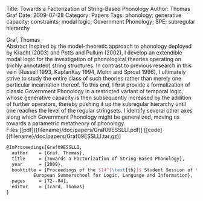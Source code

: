 Title: Towards a Factorization of String-Based Phonology
Author: Thomas Graf
Date: 2009-07-28
Category: Papers
Tags: phonology; generative capacity; constraints; modal logic; Government Phonology; SPE; subregular hierarchy

<div markdown class="authors">
Graf, Thomas
</div>

<div markdown class="abstract">
<span id="abstract-title">Abstract</span>
Inspired by the model-theoretic approach to phonology deployed by Kracht (2003) and Potts and Pullum (2002), I develop an extendible modal logic for the investigation of phonological theories operating on (richly annotated) string structures.
In contrast to previous research in this vein (Russell 1993, KaplanKay 1994, Mohri and Sproat 1996), I ultimately strive to study the entire class of such theories rather than merely one particular incarnation thereof.
To this end, I first provide a formalization of classic Government Phonology in a restricted variant of temporal logic, whose generative capacity is then subsequently increased by the addition of further operators, thereby pushing it up the subregular hierarchy until one reaches the level of the regular stringsets.
I identify several other axes along which Government Phonology might be generalized, moving us towards a parametric metatheory of phonology.
</div>

<div markdown class="files">
<span id="files-title">Files</span>
[[pdf]({filename}/doc/papers/Graf09ESSLLI.pdf)]
[[code]({filename}/doc/papers/Graf09ESSLLI.tar.gz)]
</div>

~~~latex
@InProceedings{Graf09ESSLLI,
  author	= {Graf, Thomas},
  title		= {Towards a Factorization of String-Based Phonology},
  year		= {2009},
  booktitle	= {Proceedings of the $14^{\text{th}}$ Student Session of the
		  European Summerschool for Logic, Language and Information},
  pages		= {72--84},
  editor	= {Icard, Thomas}
}
~~~
